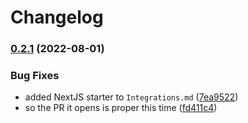 # Changelog

### [0.2.1](https://www.github.com/quantified-uncertainty/squiggle/compare/squiggle-website-v0.2.0...squiggle-website-v0.2.1) (2022-08-01)

### Bug Fixes

- added NextJS starter to `Integrations.md` ([7ea9522](https://www.github.com/quantified-uncertainty/squiggle/commit/7ea95225b2fa3bd638b75a23bfd2d55ea1b7d595))
- so the PR it opens is proper this time ([fd411c4](https://www.github.com/quantified-uncertainty/squiggle/commit/fd411c49b9013ba215ed305ae6ed66850592433b))
